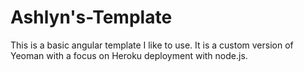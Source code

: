 # Ashlyn's-Template

This is a basic angular template I like to use. It is a custom version of Yeoman with a focus on Heroku deployment with node.js.